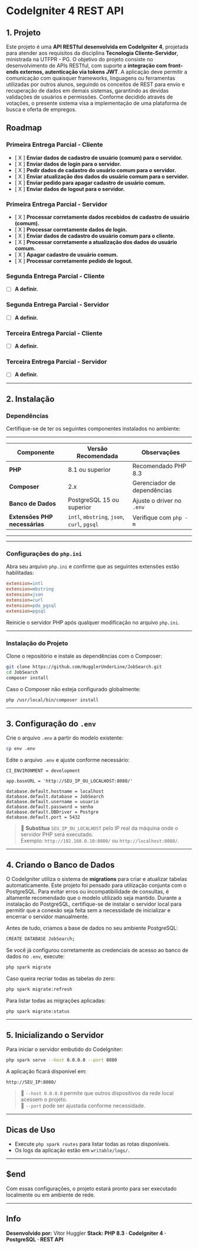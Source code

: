 # CodeIgniter 4 REST API

## 1. Projeto

Este projeto é uma **API RESTful desenvolvida em CodeIgniter 4**, projetada para atender aos requisitos da disciplina **Tecnologia Cliente-Servidor**, ministrada na UTFPR - PG.
O objetivo do projeto consiste no desenvolvimento de APIs RESTful, com suporte a **integração com front-ends externos, autenticação via tokens JWT**. A aplicação deve permitir a comunicação com quaisquer frameworks, linguagens ou ferramentas utilizadas por outros alunos, seguindo os conceitos de REST para envio e recuperação de dados em demais sistemas, garantindo as devidas validações de usuários e permissões. Conforme decidido através de votações, o presente sistema visa a implementação de uma plataforma de busca e oferta de empregos.

## Roadmap
### Primeira Entrega Parcial - Cliente
- [ X ] **Enviar dados de cadastro de usuário (comum) para o servidor.**
- [ X ] **Enviar dados de login para o servidor.**
- [ X ] **Pedir dados de cadastro do usuário comum para o servidor.**
- [ X ] **Enviar atualização dos dados do usuário comum para o servidor.**
- [ X ] **Enviar pedido para apagar cadastro de usuário comum.**
- [ X ] **Enviar dados de logout para o servidor.**

### Primeira Entrega Parcial - Servidor
- [ X ] **Processar corretamente dados recebidos de cadastro de usuário (comum).**
- [ X ] **Processar corretamente dados de login.**
- [ X ] **Enviar dados de cadastro do usuário comum para o cliente.**
- [ X ] **Processar corretamente a atualização dos dados do usuário comum.**
- [ X ] **Apagar cadastro de usuário comum.**
- [ X ] **Processar corretamente pedido de logout.**


### Segunda Entrega Parcial - Cliente
- [   ] **A definir.**

### Segunda Entrega Parcial - Servidor
- [   ] **A definir.**


### Terceira Entrega Parcial - Cliente
- [   ] **A definir.**

### Terceira Entrega Parcial - Servidor
- [   ] **A definir.**

---

## 2. Instalação

### Dependências

Certifique-se de ter os seguintes componentes instalados no ambiente:
 ___________________________________________________________________________________________________________
| Componente                    | Versão Recomendada                          | Observações                 |
|-------------------------------|---------------------------------------------|-----------------------------|
| **PHP**                       | 8.1 ou superior                             | Recomendado PHP 8.3         |
| **Composer**                  | 2.x                                         | Gerenciador de dependências |
| **Banco de Dados**            | PostgreSQL 15 ou superior                   | Ajuste o driver no `.env`   |
| **Extensões PHP necessárias** | `intl`, `mbstring`, `json`, `curl`, `pgsql` | Verifique com `php -m`      |
 -----------------------------------------------------------------------------------------------------------

---

### Configurações do `php.ini`

Abra seu arquivo `php.ini` e confirme que as seguintes extensões estão habilitadas:

```ini
extension=intl
extension=mbstring
extension=json
extension=curl
extension=pdo_pgsql
extension=pgsql
```

Reinicie o servidor PHP após qualquer modificação no arquivo `php.ini`.

---

### Instalação do Projeto

Clone o repositório e instale as dependências com o Composer:

```bash
git clone https://github.com/HugglerUnderLine/JobSearch.git
cd JobSearch
composer install
```

Caso o Composer não esteja configurado globalmente:

```bash
php /usr/local/bin/composer install
```

---

## 3. Configuração do `.env`

Crie o arquivo `.env` a partir do modelo existente:

```bash
cp env .env
```

Edite o arquivo `.env` e ajuste conforme necessário:

```dotenv
CI_ENVIRONMENT = development

app.baseURL = 'http://SEU_IP_OU_LOCALHOST:8080/'

database.default.hostname = localhost
database.default.database = JobSearch
database.default.username = usuario
database.default.password = senha
database.default.DBDriver = Postgre
database.default.port = 5432
```

> 🔹 **Substitua** `SEU_IP_OU_LOCALHOST` pelo IP real da máquina onde o servidor PHP será executado.  
> Exemplo: `http://192.168.0.10:8080/` ou `http://localhost:8080/`.

---

## 4. Criando o Banco de Dados

O CodeIgniter utiliza o sistema de **migrations** para criar e atualizar tabelas automaticamente.
Este projeto foi pensado para utilização conjunta com o PostgreSQL. Para evitar erros ou incompatibilidade de consultas, é altamente recomendado que o modelo utilizado seja mantido.
Durante a instalação do PostgreSQL, certifique-se de instalar o servidor local para permitir que a conexão seja feita sem a necessidade de inicializar e encerrar o servidor manualmente.

Antes de tudo, criamos a base de dados no seu ambiente PostgreSQL:

```bash
CREATE DATABASE JobSearch;
```

Se você já configurou corretamente as credenciais de acesso ao banco de dados no `.env`, execute:

```bash
php spark migrate
```

Caso queira recriar todas as tabelas do zero:

```bash
php spark migrate:refresh
```

Para listar todas as migrações aplicadas:

```bash
php spark migrate:status
```

---

## 5. Inicializando o Servidor

Para iniciar o servidor embutido do CodeIgniter:

```bash
php spark serve --host 0.0.0.0 --port 8080
```

A aplicação ficará disponível em:

```
http://SEU_IP:8080/
```

> 🔹 `--host 0.0.0.0` permite que outros dispositivos da rede local acessem o projeto.  
> 🔹 `--port` pode ser ajustada conforme necessidade.

---

## Dicas de Uso

- Execute `php spark routes` para listar todas as rotas disponíveis.
- Os logs da aplicação estão em `writable/logs/`.

---

## $end

Com essas configurações, o projeto estará pronto para ser executado localmente ou em ambiente de rede.

---

## Info
**Desenvolvido por:** Vitor Huggler
**Stack: PHP 8.3 · CodeIgniter 4 · PostgreSQL · REST API**
